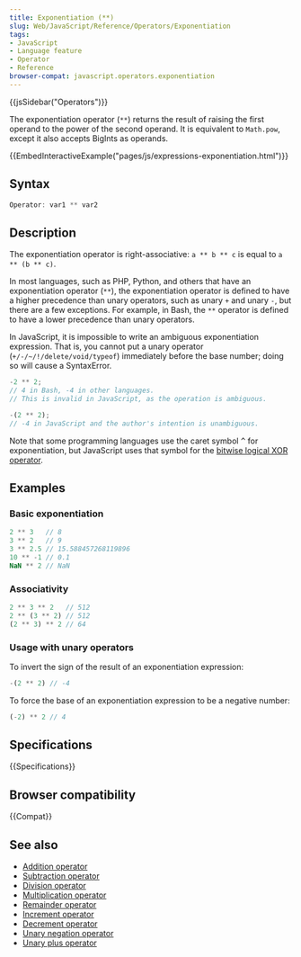 ```yaml
---
title: Exponentiation (**)
slug: Web/JavaScript/Reference/Operators/Exponentiation
tags:
- JavaScript
- Language feature
- Operator
- Reference
browser-compat: javascript.operators.exponentiation
---
```

{{jsSidebar("Operators")}}

The exponentiation operator (`**`) returns the result of raising the first
operand to the power of the second operand. It is equivalent to `Math.pow`,
except it also accepts BigInts as operands.

{{EmbedInteractiveExample("pages/js/expressions-exponentiation.html")}}

## Syntax

```js
Operator: var1 ** var2
```

## Description

The exponentiation operator is right-associative: `a ** b ** c` is equal to
`a ** (b ** c)`.

In most languages, such as PHP, Python, and others that have an exponentiation
operator (`**`), the exponentiation operator is defined to have a higher
precedence than unary operators, such as unary `+` and unary `-`, but there are
a few exceptions. For example, in Bash, the `**` operator is defined to have a
lower precedence than unary operators.

In JavaScript, it is impossible to write an ambiguous exponentiation expression.
That is, you cannot put a unary operator (`+/-/~/!/delete/void/typeof`)
immediately before the base number; doing so will cause a SyntaxError.

```js
-2 ** 2;
// 4 in Bash, -4 in other languages.
// This is invalid in JavaScript, as the operation is ambiguous.

-(2 ** 2);
// -4 in JavaScript and the author's intention is unambiguous.
```

Note that some programming languages use the caret symbol <kbd>^</kbd> for
exponentiation, but JavaScript uses that symbol for the
[bitwise logical XOR operator](/en-US/docs/Web/JavaScript/Reference/Operators/Bitwise_Operators#Bitwise_XOR).

## Examples

### Basic exponentiation

```js
2 ** 3   // 8
3 ** 2   // 9
3 ** 2.5 // 15.588457268119896
10 ** -1 // 0.1
NaN ** 2 // NaN
```

### Associativity

```js
2 ** 3 ** 2   // 512
2 ** (3 ** 2) // 512
(2 ** 3) ** 2 // 64
```

### Usage with unary operators

To invert the sign of the result of an exponentiation expression:

```js
-(2 ** 2) // -4
```

To force the base of an exponentiation expression to be a negative number:

```js
(-2) ** 2 // 4
```

## Specifications

{{Specifications}}

## Browser compatibility

{{Compat}}

## See also

*   [Addition operator](/en-US/docs/Web/JavaScript/Reference/Operators/Addition)
*   [Subtraction operator](/en-US/docs/Web/JavaScript/Reference/Operators/Subtraction)
*   [Division operator](/en-US/docs/Web/JavaScript/Reference/Operators/Division)
*   [Multiplication operator](/en-US/docs/Web/JavaScript/Reference/Operators/Multiplication)
*   [Remainder operator](/en-US/docs/Web/JavaScript/Reference/Operators/Remainder)
*   [Increment operator](/en-US/docs/Web/JavaScript/Reference/Operators/Increment)
*   [Decrement operator](/en-US/docs/Web/JavaScript/Reference/Operators/Decrement)
*   [Unary negation operator](/en-US/docs/Web/JavaScript/Reference/Operators/Unary_negation)
*   [Unary plus operator](/en-US/docs/Web/JavaScript/Reference/Operators/Unary_plus)
